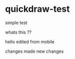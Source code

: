 # quickdraw-test

simple test 


whats this ??
 

hello edited from mobile


changes made
new changes 